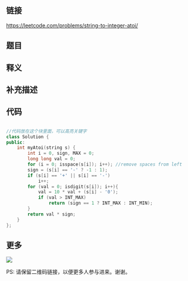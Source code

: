 ## 链接


https://leetcode.com/problems/string-to-integer-atoi/


## 题目





## 释义






## 补充描述






## 代码






```c++

//代码放在这个块里面，可以高亮关键字
class Solution {
public:
    int myAtoi(string s) {
        int i = 0, sign, MAX = 0;
        long long val = 0;
        for (i = 0; isspace(s[i]); i++); //remove spaces from left
        sign = (s[i] == '-' ? -1 : 1);
        if (s[i] == '+' || s[i] == '-')
            i++;
        for (val = 0; isdigit(s[i]); i++){
            val = 10 * val + (s[i] - '0');
            if (val > INT_MAX)
                return (sign == 1 ? INT_MAX : INT_MIN);
        }
        return val * sign;
    }
};


```



## 更多

![](https://github.com/githubwoniu/learnprogram/blob/master/image/erweima.png)

PS: 请保留二维码链接，以便更多人参与进来。谢谢。
